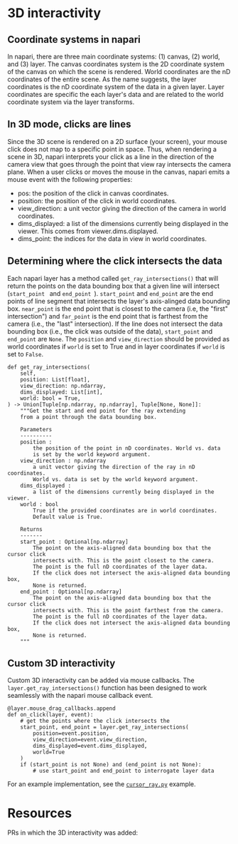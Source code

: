 # 3D interactivity

## Coordinate systems in napari
In napari, there are three main coordinate systems: (1) canvas, (2) world, and (3) layer. The canvas coordinates system is the 2D coordinate system of the canvas on which the scene is rendered. World coordinates are the nD coordinates of the entire scene. As the name suggests, the layer coordinates is the nD coordinate system of the data in a given layer. Layer coordinates are specific the each layer's data and are related to the world coordinate system via the layer transforms.

## In 3D mode, clicks are lines
Since the 3D scene is rendered on a 2D surface (your screen), your mouse click does not map to a specific point in space. Thus, when rendering a scene in 3D, napari interprets your click as a line in the direction of the camera view that goes through the point that view ray intersects the camera plane. When a user clicks or moves the mouse in the canvas, napari emits a mouse event with the following properties:


- pos: the position of the click in canvas coordinates.
- position: the position of the click in world coordinates.
- view_direction: a unit vector giving the direction of the camera in
    world coordinates.
- dims_displayed: a list of the dimensions currently being displayed
    in the viewer. This comes from viewer.dims.displayed.
- dims_point: the indices for the data in view in world coordinates.



## Determining where the click intersects the data
Each napari layer has a method called `get_ray_intersections()` that will return the points on the data bounding box that a given line will intersect (`start_point ` and `end_point `). `start_point` and `end_point` are  the end points of line segment that intersects the layer's axis-alinged data bounding box. `near_point` is the end point that is closest to the camera (i.e, the "first" intersection") and `far_point` is the end point that is farthest from the camera (i.e., the "last" intersection). If the line does not intersect the data bounding box (i.e., the click was outside of the data), `start_point` and `end_point` are `None`. The `position` and `view_direction` should be provided as world coordinates if `world` is set to True and in layer coordinates if `world` is set to `False`.

```
def get_ray_intersections(
    self,
    position: List[float],
    view_direction: np.ndarray,
    dims_displayed: List[int],
    world: bool = True,
) -> Union[Tuple[np.ndarray, np.ndarray], Tuple[None, None]]:
    """Get the start and end point for the ray extending
    from a point through the data bounding box.

    Parameters
    ----------
    position :
        the position of the point in nD coordinates. World vs. data
        is set by the world keyword argument.
    view_direction : np.ndarray
        a unit vector giving the direction of the ray in nD coordinates.
        World vs. data is set by the world keyword argument.
    dims_displayed :
        a list of the dimensions currently being displayed in the viewer.
    world : bool
        True if the provided coordinates are in world coordinates.
        Default value is True.

    Returns
    -------
    start_point : Optional[np.ndarray]
        The point on the axis-aligned data bounding box that the cursor click
        intersects with. This is the point closest to the camera.
        The point is the full nD coordinates of the layer data.
        If the click does not intersect the axis-aligned data bounding box,
        None is returned.
    end_point : Optional[np.ndarray]
        The point on the axis-aligned data bounding box that the cursor click
        intersects with. This is the point farthest from the camera.
        The point is the full nD coordinates of the layer data.
        If the click does not intersect the axis-aligned data bounding box,
        None is returned.
	"""
```

## Custom 3D interactivity
Custom 3D interactivity can be added via mouse callbacks. The `layer.get_ray_intersections()` function has been designed to work seamlessly with the napari mouse callback event.

```
@layer.mouse_drag_callbacks.append
def on_click(layer, event):
	# get the points where the click intersects the 
    start_point, end_point = layer.get_ray_intersections(
        position=event.position,
        view_direction=event.view_direction,
        dims_displayed=event.dims_displayed,
        world=True
    )
    if (start_point is not None) and (end_point is not None):
    	# use start_point and end_point to interrogate layer data
```

For an example implementation, see the [`cursor_ray.py`](https://github.com/napari/napari/blob/master/examples/cursor_ray.py) example.

# Resources
PRs in which the 3D interactivity was added:
